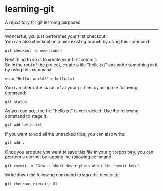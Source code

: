 # learning-git

A repository for git learning purposes

---

Wonderful, you just performed your first checkout.
<br>
You can also checkout on a non-existing branch by using this command:

```
git checkout -b new-branch
```

Next thing to do is to create your first commit.
<br>
So in the root of the project, create a file "hello.txt" and write something in it by using this command:

```
echo "Hello, world!" > hello.txt
```

You can check the status of all your git files by using the following command:

```
git status
```

As you can see, the file "hello.txt" is not tracked. Use the following command to stage it:

```
git add hello.txt
```

If you want to add all the untracked files, you can also write:

```
git add .
```

Once you are sure you want to save this file in your git repository, you can perform a commit by tapping the following command:

```
git commit -m "Give a short description about the commit here"
```

Write down the following command to start the next step:

```
git checkout exercise-01
```
